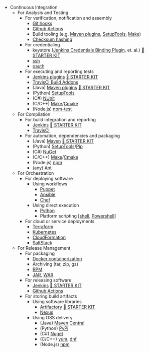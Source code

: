 * Continuous Integration
    * For Analysis and Testing
        * For verification, notification and assembly
            * [Git hooks](https://git-scm.com/docs/githooks)
            * [Github Actions](https://github.com/features/actions)
            * Build tooling (e.g. [Maven plugins](https://maven.apache.org/plugins/index.html), [SetupTools](https://github.com/pypa/setuptools), [Make](https://www.gnu.org/software/make/))
            * [Checksum hashing](https://en.wikipedia.org/wiki/Hash_function)
        * For credentialing
            * keystore ([Jenkins Credentials Binding Plugin](https://plugins.jenkins.io/credentials-binding/), et. al.) [&#x1F3C1; STARTER KIT](../starter-kits/#jenkins-project-setup-and-configuration)
            * [ssh](https://www.openssh.com/)
            * [oauth](https://oauth.net/)
        * For executing and reporting tests
            * [Jenkins plugins](https://plugins.jenkins.io/) [&#x1F3C1; STARTER KIT](../starter-kits/#jenkins-project-setup-and-configuration)
            * [TravisCI Build Addons](https://docs.travis-ci.com/user/addons/)
            * (Java) [Maven plugins](https://maven.apache.org/plugins/index.html) [&#x1F3C1; STARTER KIT](../starter-kits/#jenkins-project-setup-and-configuration)
            * (Python) [SetupTools](https://github.com/pypa/setuptools)
            * (C#) [NUnit](https://nunit.org/)
            * (C/C++) [Make](https://www.gnu.org/software/make/)/[Cmake](https://cmake.org/)
            * (Node.js) [npm-test](https://docs.npmjs.com/cli/v8/commands/npm-test)
    * For Compilation
        * For build integration and reporting
            * [Jenkins](https://www.jenkins.io/) [&#x1F3C1; STARTER KIT](../starter-kits/#jenkins-project-setup-and-configuration)
            * [TravisCI](https://travis-ci.org/)
        * For automation, dependencies and packaging
            * (Java) [Maven](https://maven.apache.org/) [&#x1F3C1; STARTER KIT](../starter-kits/#jenkins-project-setup-and-configuration)
            * (Python) [SetupTools](https://github.com/pypa/setuptools)/[Pip](https://pip.pypa.io/en/stable/)
            * (C#) [NuGet](https://www.nuget.org/)
            * (C/C++) [Make](https://www.gnu.org/software/make/)/[Cmake](https://cmake.org/)
            * (Node.js) [npm](https://www.npmjs.com/)
            * (any) [Ant](https://ant.apache.org/)
    * For Orchestration
        * For deploying software
            * Using workflows
                * [Puppet](https://puppet.com/)
                * [Ansible](https://www.ansible.com/)
                * [Chef](https://www.chef.io/)
            * Using direct execution
                * [Python](https://www.python.org/)
                * Platform scripting \[[shell](https://www.gnu.org/software/bash/manual/html_node/What-is-a-shell_003f.html), [Powershell](https://docs.microsoft.com/en-us/powershell/)\]
        * For cloud or service deployments
            * [Terraform](https://www.terraform.io/)
            * [Kubernetes](https://kubernetes.io/)
            * [CloudFormation](https://aws.amazon.com/cloudformation/)
            * [SaltStack](https://github.com/saltstack/salt)
    * For Release Management
        * For packaging
            * [Docker containerization](https://www.docker.com/)
            * Archiving (tar, zip, gz)
            * [RPM](https://rpm.org/)
            * [JAR](https://docs.oracle.com/javase/tutorial/deployment/jar/index.html), [WAR](https://en.wikipedia.org/wiki/WAR_(file_format))
        * For releasing software
            * [Jenkins](https://www.jenkins.io/) [&#x1F3C1; STARTER KIT](../starter-kits/#jenkins-project-setup-and-configuration)
            * [Github Actions](https://github.com/features/actions)
        * For storing build artifacts
            * Using software libraries
                * [Artifactory](https://jfrog.com/artifactory/) [&#x1F3C1; STARTER KIT](../starter-kits/#jenkins-project-setup-and-configuration)
                * [Nexus](https://www.sonatype.com/products/repository-oss)
            * Using OSS delivery
                * (Java) [Maven Central](https://search.maven.org/)
                * (Python) [PyPi](https://pypi.org/)
                * (C#) [Nuget](https://www.nuget.org/)
                * (C/C++) [yum](http://yum.baseurl.org/), [dnf](https://rpm-software-management.github.io/)
                * (Node.js) [npm](https://www.npmjs.com/)
